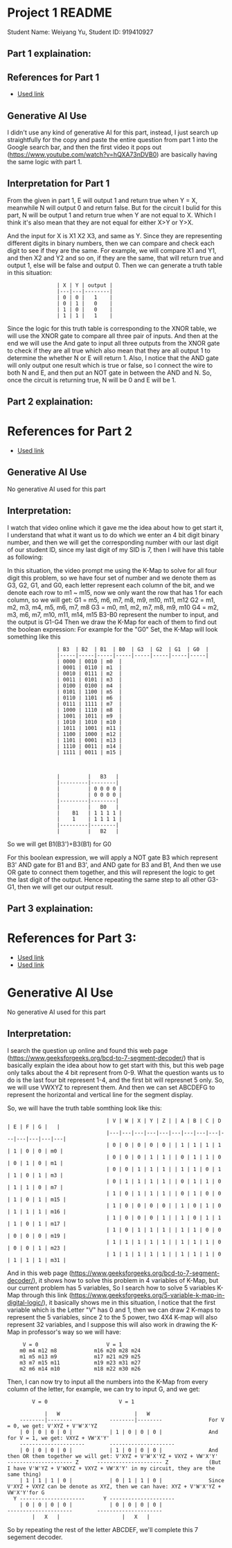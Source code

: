 # Project 1 README

Student Name: Weiyang Yu,  Student ID: 919410927

## Part 1 explaination:

## References for Part 1

* [Used link](https://www.youtube.com/watch?v=hQXA73nDVB0)

## Generative AI Use

I didn't use any kind of generative AI for this part, instead, I just search up straightfully for the copy and paste
the entire question from part 1 into the Google search bar, and then the first video it pops out (https://www.youtube.com/watch?v=hQXA73nDVB0) 
are basically having the same logic with part 1.

## Interpretation for Part 1

From the given in part 1, E will output 1 and return true when Y = X, meanwhile N will output 0 and return false.
But for the circuit I bulid for this part, N will be output 1 and return true when Y are not equal to X. Which I think
it's also mean that they are not equal for either X>Y or Y>X.

And the input for X is X1 X2 X3, and same as Y. Since they are representing different digits in binary numbers,
then we can compare and check each digit to see if they are the same. For example, we will compare X1 and Y1, and then X2 and Y2 and so on, if they are the same, that will return true and output 1, else will be false and output 0.
Then we can generate a truth table in this situation:

                    | X | Y | output |
                    |---|---|--------|
                    | 0 | 0 |   1    |
                    | 0 | 1 |   0    |
                    | 1 | 0 |   0    |
                    | 1 | 1 |   1    |

Since the logic for this truth table is corresponding to the XNOR table, we will use the XNOR gate to compare all three pair of inputs. And then at the end we will use the And gate to input all three outputs from the XNOR gate to check if they are all true which also mean that they are all output 1 to determine the whether N or E will return 1. Also, I notice that the AND gate will only output one result which is true or false, so I connect the wire to both N and E, and then put an NOT gate in between the AND and N. So, once the circuit is returning true, N will be 0 and E will be 1.

## Part 2 explaination:

# References for Part 2

* [Used link](https://www.youtube.com/watch?v=7v_Vn75iJYI)

## Generative AI Use

No generative AI used for this part

## Interpretation:

I watch that video online which it gave me the idea about how to get start it, I understand that what it want us to do which we enter an 4 bit digit binary number, and then we will get the corresponding number with our last digit of our student ID, since my last digit of my SID is 7, then I will have this table as following:

In this situation, the video prompt me using the K-Map to solve for all four digit this problem, so we have four set of number and we denote them as G3, G2, G1, and G0, each letter represent each column of the bit, and we denote each row to m1 ~ m15,
now we only want the row that has 1 for each column, so we will get:
G1 = m5, m6, m7, m8, m9, m10, m11, m12
G2 = m1, m2, m3, m4, m5, m6, m7, m8
G3 = m0, m1, m2, m7, m8, m9, m10
G4 = m2, m3, m6, m7, m10, m11, m14, m15
B3-B0 represent the number to input, and the output is G1-G4
Then we draw the K-Map for each of them to find out the boolean expression:
For example for the "G0" Set, the K-Map will look something like this


                    | B3  | B2  | B1  | B0  | G3  | G2  | G1  | G0  |
                    |-----|-----|-----|-----|-----|-----|-----|-----|
                    | 0000 | 0010 | m0  |
                    | 0001 | 0110 | m1  |
                    | 0010 | 0111 | m2  |
                    | 0011 | 0101 | m3  |
                    | 0100 | 0100 | m4  |
                    | 0101 | 1100 | m5  |
                    | 0110 | 1101 | m6  |
                    | 0111 | 1111 | m7  |
                    | 1000 | 1110 | m8  |
                    | 1001 | 1011 | m9  |
                    | 1010 | 1010 | m10 |
                    | 1011 | 1001 | m11 |
                    | 1100 | 1000 | m12 |
                    | 1101 | 0001 | m13 |
                    | 1110 | 0011 | m14 |
                    | 1111 | 0011 | m15 |



                    |         |   B3   |
                    |---------|--------|
                    |         | 0 0 0 0 |
                    |         | 0 0 0 0 |
                    |---------|--------|
                    |         |   B0   |
                    |    B1   | 1 1 1 1 |
                    |    1    | 1 1 1 1 |
                    |---------|--------|
                    |         |   B2   |


So we will get B1(B3')+B3(B1) for G0
             

For this boolean expression, we will apply a NOT gate B3 which represent B3' AND gate for B1 and B3', and AND gate for B3 and B1, And then we use OR gate to connect them together, and this will represent the logic to get the last digit of the output. Hence repeating the same step to all other G3-G1, then we will get our output result.

## Part 3 explaination:

# References for Part 3:
* [Used link](https://www.geeksforgeeks.org/5-variable-k-map-in-digital-logic/)
* [Used link](https://www.geeksforgeeks.org/bcd-to-7-segment-decoder/)

# Generative AI Use

No generative AI used for this part

## Interpretation:

I search the question up online and found this web page (https://www.geeksforgeeks.org/bcd-to-7-segment-decoder/) that is basically explain the idea about how to get start with this, but this web page only talks about the 4 bit represent from 0-9. What the question wants us to do is the last four bit represent 1-4, and the first bit will represnet 5 only. So, we will use VWXYZ to represent them. And then we can set ABCDEFG to represent the horizontal and vertical line for the segment display.

So, we will have the truth table somthing look like this:

                                    | V | W | X | Y | Z | | A | B | C | D | E | F | G |   |
                                    |---|---|---|---|---|---|---|---|---|---|---|---|---|---|
                                    | 0 | 0 | 0 | 0 | 0 | | 1 | 1 | 1 | 1 | 1 | 0 | 0 | m0 |
                                    | 0 | 0 | 0 | 1 | 1 | | 0 | 1 | 1 | 0 | 0 | 1 | 0 | m1 |
                                    | 0 | 0 | 1 | 1 | 1 | | 1 | 1 | 0 | 1 | 1 | 0 | 1 | m3 |
                                    | 0 | 1 | 1 | 1 | 1 | | 0 | 1 | 1 | 0 | 1 | 1 | 0 | m7 |
                                    | 1 | 0 | 1 | 1 | 1 | | 0 | 1 | 0 | 0 | 1 | 0 | 1 | m15 |
                                    | 1 | 0 | 0 | 0 | 0 | | 1 | 0 | 1 | 0 | 1 | 1 | 1 | m16 |
                                    | 1 | 0 | 0 | 0 | 1 | | 1 | 0 | 1 | 1 | 1 | 0 | 1 | m17 |
                                    | 1 | 0 | 1 | 1 | 1 | | 1 | 1 | 0 | 0 | 0 | 0 | 0 | m19 |
                                    | 1 | 1 | 1 | 1 | 1 | | 1 | 1 | 1 | 0 | 0 | 0 | 1 | m23 |
                                    | 1 | 1 | 1 | 1 | 1 | | 1 | 1 | 1 | 0 | 1 | 1 | 1 | m31 |


And in this web page (https://www.geeksforgeeks.org/bcd-to-7-segment-decoder/), it shows how to solve this problem in 4 variables of K-Map, but our current problem has 5 variables, So I search how to solve 5 variables K-Map through this link (https://www.geeksforgeeks.org/5-variable-k-map-in-digital-logic/), it basically shows me in this situation, I notice that the first variable which is the Letter "V" has 0 and 1, then we can draw 2 K-maps to represent the 5 variables, since 2 to the 5 power, two 4X4 K-map will also represent 32 variables, and I suppose this will also work in drawing the K-Map in professor's way so we will have:

         V = 0                      V = 1
        m0 m4 m12 m8            m16 m20 m28 m24
        m1 m5 m13 m9            m17 m21 m29 m25
        m3 m7 m15 m11           m19 m23 m31 m27
        m2 m6 m14 m10           m18 m22 m30 m26

Then, I can now try to input all the numbers into the K-Map from every column of the letter, for example, we can try to input G, and we get:

            V = 0                       V = 1

                |   W                        |   W
        --------|--------            --------|--------               For V = 0, we get: V'XYZ + V'W'X'YZ
        | 0 | 0 | 0 | 0 |            | 1 | 0 | 0 | 0 |               And for V = 1, we get: VXYZ + VW'X'Y'
        ---------------------        ---------------------
        | 0 | 0 | 0 | 0 |            | 1 | 0 | 0 | 0 |               And then OR them together we will get: V'XYZ + V'W'X'YZ + VXYZ + VW'X'Y'
    --------------------- Z      --------------------- Z             (But I have V'W'YZ + V'WXYZ + VXYZ + VW'X'Y' in my circuit, they are the same thing)
        | 1 | 1 | 1 | 0 |            | 0 | 1 | 1 | 0 |               Since V'XYZ + VXYZ can be denote as XYZ, then we can have: XYZ + V'W'X'YZ + VW'X'Y'for G
      Y ---------------------      Y ---------------------
        | 0 | 0 | 0 | 0 |            | 0 | 0 | 0 | 0 |
    ---------------------        ---------------------
            |   X   |                    |   X   |

So by repeating the rest of the letter ABCDEF, we'll complete this 7 segement decoder.